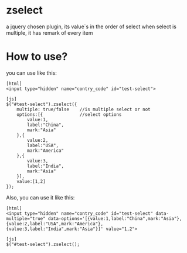 zselect
=======

a jquery chosen plugin, its value`s in the order of select when select is multiple, it has remark of every item

How to use?
=======
you can use like this:	
	
	[html]
	<input type="hidden" name="contry_code" id="test-select">
	
	[js]
	$("#test-select").zselect({
		multiple: true/false	//is multiple select or not
		options:[{				//select options
			value:1,
			label:"China",
			mark:"Asia"
		},{
			value:2,
			label:"USA",
			mark:"America"
		},{
			value:3,
			label:"India",
			mark:"Asia"
		}],
		value:[1,2]
	});
	
Also, you can use it like this:

	[html]
	<input type="hidden" name="contry_code" id="test-select" data-multiple="true" data-options='[{value:1,label:"China",mark:"Asia"},{value:2,label:"USA",mark:"America"},{value:3,label:"India",mark:"Asia"}]' value="1,2">
	
	[js]
	$("#test-select").zselect();